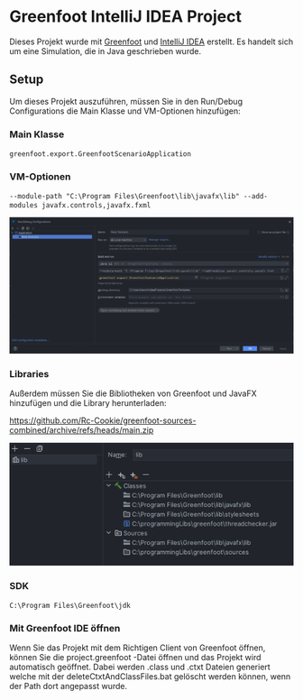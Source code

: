 # Greenfoot IntelliJ IDEA Project

Dieses Projekt wurde mit [Greenfoot](https://www.greenfoot.org/) und [IntelliJ IDEA](https://www.jetbrains.com/idea/) erstellt. Es handelt sich um eine Simulation, die in Java geschrieben wurde.

## Setup

Um dieses Projekt auszuführen, müssen Sie in den Run/Debug Configurations die Main Klasse und VM-Optionen hinzufügen:

### Main Klasse
```
greenfoot.export.GreenfootScenarioApplication
```

### VM-Optionen
```shell
--module-path "C:\Program Files\Greenfoot\lib\javafx\lib" --add-modules javafx.controls,javafx.fxml
```

![config](docs/config.png)

### Libraries

Außerdem müssen Sie die Bibliotheken von Greenfoot und JavaFX hinzufügen und die Library herunterladen:

https://github.com/Rc-Cookie/greenfoot-sources-combined/archive/refs/heads/main.zip

![libs](docs/libs.png)

### SDK
```
C:\Program Files\Greenfoot\jdk
```

### Mit Greenfoot IDE öffnen
Wenn Sie das Projekt mit dem Richtigen Client von Greenfoot öffnen, können Sie die project.greenfoot -Datei öffnen und das Projekt wird automatisch geöffnet.
Dabei werden .class und .ctxt Dateien generiert welche mit der deleteCtxtAndClassFiles.bat gelöscht werden können, wenn der Path dort angepasst wurde.